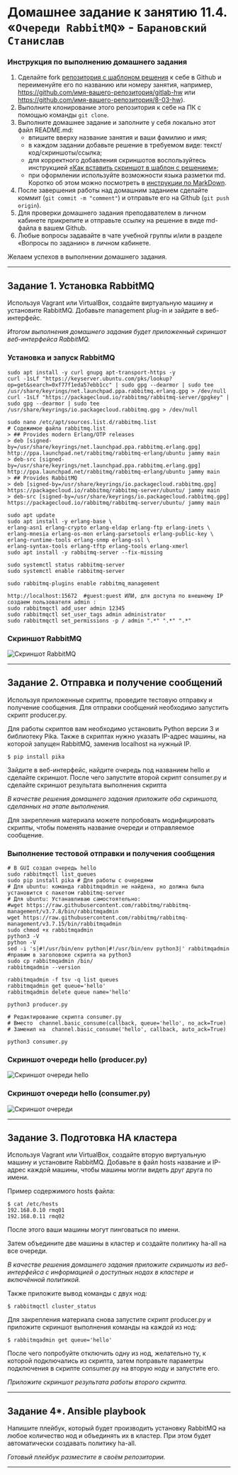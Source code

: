 # Домашнее задание к занятию 11.4. «`Очереди RabbitMQ`» - `Барановский Станислав`

### Инструкция по выполнению домашнего задания

1. Сделайте fork [репозитория c шаблоном решения](https://github.com/netology-code/sys-pattern-homework) к себе в Github и переименуйте его по названию или номеру занятия, например, https://github.com/имя-вашего-репозитория/gitlab-hw или https://github.com/имя-вашего-репозитория/8-03-hw).
2. Выполните клонирование этого репозитория к себе на ПК с помощью команды `git clone`.
3. Выполните домашнее задание и заполните у себя локально этот файл README.md:
   - впишите вверху название занятия и ваши фамилию и имя;
   - в каждом задании добавьте решение в требуемом виде: текст/код/скриншоты/ссылка;
   - для корректного добавления скриншотов воспользуйтесь инструкцией [«Как вставить скриншот в шаблон с решением»](https://github.com/netology-code/sys-pattern-homework/blob/main/screen-instruction.md);
   - при оформлении используйте возможности языка разметки md. Коротко об этом можно посмотреть в [инструкции по MarkDown](https://github.com/netology-code/sys-pattern-homework/blob/main/md-instruction.md).
4. После завершения работы над домашним заданием сделайте коммит (`git commit -m "comment"`) и отправьте его на Github (`git push origin`).
5. Для проверки домашнего задания преподавателем в личном кабинете прикрепите и отправьте ссылку на решение в виде md-файла в вашем Github.
6. Любые вопросы задавайте в чате учебной группы и/или в разделе «Вопросы по заданию» в личном кабинете.

Желаем успехов в выполнении домашнего задания.

---

## Задание 1. Установка RabbitMQ

Используя Vagrant или VirtualBox, создайте виртуальную машину и установите RabbitMQ.
Добавьте management plug-in и зайдите в веб-интерфейс.

*Итогом выполнения домашнего задания будет приложенный скриншот веб-интерфейса RabbitMQ.*

### Установка и запуск RabbitMQ

```
sudo apt install -y curl gnupg apt-transport-https -y
curl -1sLf "https://keyserver.ubuntu.com/pks/lookup?op=get&search=0xf77f1eda57ebb1cc" | sudo gpg --dearmor | sudo tee /usr/share/keyrings/net.launchpad.ppa.rabbitmq.erlang.gpg > /dev/null
curl -1sLf "https://packagecloud.io/rabbitmq/rabbitmq-server/gpgkey" | sudo gpg --dearmor | sudo tee /usr/share/keyrings/io.packagecloud.rabbitmq.gpg > /dev/null

sudo nano /etc/apt/sources.list.d/rabbitmq.list 
# Содежимое файла rabbitmq.list 
> ## Provides modern Erlang/OTP releases
> deb [signed-by=/usr/share/keyrings/net.launchpad.ppa.rabbitmq.erlang.gpg] http://ppa.launchpad.net/rabbitmq/rabbitmq-erlang/ubuntu jammy main
> deb-src [signed-by=/usr/share/keyrings/net.launchpad.ppa.rabbitmq.erlang.gpg] http://ppa.launchpad.net/rabbitmq/rabbitmq-erlang/ubuntu jammy main
> ## Provides RabbitMQ
> deb [signed-by=/usr/share/keyrings/io.packagecloud.rabbitmq.gpg] https://packagecloud.io/rabbitmq/rabbitmq-server/ubuntu/ jammy main
> deb-src [signed-by=/usr/share/keyrings/io.packagecloud.rabbitmq.gpg] https://packagecloud.io/rabbitmq/rabbitmq-server/ubuntu/ jammy main

sudo apt update
sudo apt install -y erlang-base \
erlang-asn1 erlang-crypto erlang-eldap erlang-ftp erlang-inets \
erlang-mnesia erlang-os-mon erlang-parsetools erlang-public-key \
erlang-runtime-tools erlang-snmp erlang-ssl \
erlang-syntax-tools erlang-tftp erlang-tools erlang-xmerl
sudo apt install -y rabbitmq-server --fix-missing

sudo systemctl status rabbitmq-server
sudo systemctl enable rabbitmq-server

sudo rabbitmq-plugins enable rabbitmq_management

http://localhost:15672  #guest:guest ИЛИ, для доступа по внешнему IP создаем пользователя admin :
sudo rabbitmqctl add_user admin 12345
sudo rabbitmqctl set_user_tags admin administrator
sudo rabbitmqctl set_permissions -p / admin ".*" ".*" ".*"

```
### Скриншот RabbitMQ
![Скриншот RabbitMQ](https://github.com/StanislavBaranovskii/11-4-hw/blob/main/img/11-4-1.png "Скриншот RabbitMQ")

---

## Задание 2. Отправка и получение сообщений

Используя приложенные скрипты, проведите тестовую отправку и получение сообщения.
Для отправки сообщений необходимо запустить скрипт producer.py.

Для работы скриптов вам необходимо установить Python версии 3 и библиотеку Pika.
Также в скриптах нужно указать IP-адрес машины, на которой запущен RabbitMQ, заменив localhost на нужный IP.

```shell script
$ pip install pika
```

Зайдите в веб-интерфейс, найдите очередь под названием hello и сделайте скриншот.
После чего запустите второй скрипт consumer.py и сделайте скриншот результата выполнения скрипта

*В качестве решения домашнего задания приложите оба скриншота, сделанных на этапе выполнения.*

Для закрепления материала можете попробовать модифицировать скрипты, чтобы поменять название очереди и отправляемое сообщение.

### Выполнение тестовой отправки и получения сообщения

```
# В GUI создал очередь hello
sudo rabbitmqctl list_queues
sudo pip install pika # Для работы с очередями
# Для ubuntu: команда rabbitmqadmin не найдена, но должна была установится с пакетом rabbitmq-server 
# Для ubuntu: Устанавливаю самостоятельно:
#wget https://raw.githubusercontent.com/rabbitmq/rabbitmq-management/v3.7.8/bin/rabbitmqadmin
wget https://raw.githubusercontent.com/rabbitmq/rabbitmq-management/v3.7.15/bin/rabbitmqadmin
sudo chmod +x rabbitmqadmin
python3 -V
python -V
sed -i 's|#!/usr/bin/env python|#!/usr/bin/env python3|' rabbitmqadmin  #правим в заголовоке скрипта на python3
sudo cp rabbitmqadmin /bin/
rabbitmqadmin --version

rabbitmqadmin -f tsv -q list queues
rabbitmqadmin get queue='hello'
rabbitmqadmin delete queue name='hello'

python3 producer.py

# Редактирование скрипта consumer.py
# Вместо  channel.basic_consume(callback, queue='hello', no_ack=True)
# Заменил на  channel.basic_consume('hello', callback, auto_ack=True)

python3 consumer.py

```
### Скриншот очереди hello (producer.py)
![Скриншот очереди hello](https://github.com/StanislavBaranovskii/11-4-hw/blob/main/img/11-4-2-1.png "Скриншот очереди")

### Скриншот очереди hello (consumer.py)
![Скриншот очереди](https://github.com/StanislavBaranovskii/11-4-hw/blob/main/img/11-4-2-2.png "Скриншот очереди")

---

## Задание 3. Подготовка HA кластера

Используя Vagrant или VirtualBox, создайте вторую виртуальную машину и установите RabbitMQ.
Добавьте в файл hosts название и IP-адрес каждой машины, чтобы машины могли видеть друг друга по имени.

Пример содержимого hosts файла:
```shell script
$ cat /etc/hosts
192.168.0.10 rmq01
192.168.0.11 rmq02
```
После этого ваши машины могут пинговаться по имени.

Затем объедините две машины в кластер и создайте политику ha-all на все очереди.

*В качестве решения домашнего задания приложите скриншоты из веб-интерфейса с информацией о доступных нодах в кластере и включённой политикой.*

Также приложите вывод команды с двух нод:

```shell script
$ rabbitmqctl cluster_status
```

Для закрепления материала снова запустите скрипт producer.py и приложите скриншот выполнения команды на каждой из нод:

```shell script
$ rabbitmqadmin get queue='hello'
```

После чего попробуйте отключить одну из нод, желательно ту, к которой подключались из скрипта, затем поправьте параметры подключения в скрипте consumer.py на вторую ноду и запустите его.

*Приложите скриншот результата работы второго скрипта.*

---

## Задание 4*. Ansible playbook

Напишите плейбук, который будет производить установку RabbitMQ на любое количество нод и объединять их в кластер.
При этом будет автоматически создавать политику ha-all.

*Готовый плейбук разместите в своём репозитории.*

---
